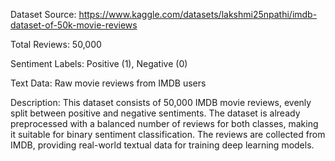 Dataset Source: https://www.kaggle.com/datasets/lakshmi25npathi/imdb-dataset-of-50k-movie-reviews

Total Reviews: 50,000

Sentiment Labels: Positive (1), Negative (0)

Text Data: Raw movie reviews from IMDB users

Description: This dataset consists of 50,000 IMDB movie reviews, evenly split between positive and negative sentiments. The dataset is already preprocessed with a balanced number of reviews for both classes, making it suitable for binary sentiment classification. The reviews are collected from IMDB, providing real-world textual data for training deep learning models.

